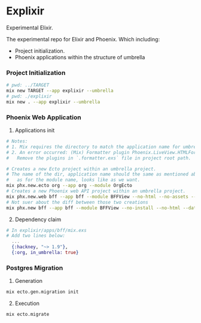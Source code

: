 # Explixir

Experimental Elixir.

The experimental repo for Elixir and Phoenix.
Which including:
- Project initialization.
- Phoenix applications within the structure of umbrella

### Project Initialization
```zsh
# pwd: ../TARGET
mix new TARGET --app explixir --umbrella
# pwd: ./explixir
mix new . --app explixir --umbrella
```

### Phoenix Web Application
1. Applications init
```zsh
# Notes:
# 1. Mix requires the directory to match the application name for umbrella apps.
# 2. An error occurred: (Mix) Formatter plugin Phoenix.LiveView.HTMLFormatter cannot be found
#   Remove the plugins in `.formatter.exs` file in project root path.

# Creates a new Ecto project within an umbrella project.
# The name of the dir, application name should the same as mentioned above,
#   as for the module name, looks like as we want.
mix phx.new.ecto org --app org --module OrgEcto
# Creates a new Phoenix web API project within an umbrella project.
mix phx.new.web bff --app bff --module BFFView --no-html --no-assets --no-esbuild --no-mailer --no-ecto --no-tailwind --no-gettext --no-dashboard
# Not suer about the diff between those two creations
mix phx.new bff --app bff --module BFFView --no-install --no-html --database postgres --no-live --no-assets --no-dashboard --no-mailer
```

2. Dependency claim
```elixir
# In explixir/apps/bff/mix.exs
# Add two lines below:
  ...
  {:hackney, "~> 1.9"},
  {:org, in_umbrella: true}
```

### Postgres Migration
1. Generation
```zsh
mix ecto.gen.migration init
```
2. Execution
```zsh
mix ecto.migrate
```